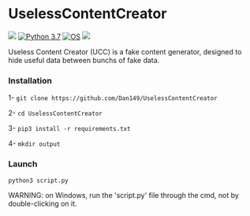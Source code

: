 # UselessContentCreator
<a href="https://github.com/Dan149/UselessContentCreator/blob/main/LICENSE"><img src="https://img.shields.io/badge/license-MIT-green.svg?label=License&style=flat" /></a>
[![Python 3.7](https://img.shields.io/badge/Python-3.7-blue.svg)](http://www.python.org/download/)
[![OS](https://img.shields.io/badge/Tested%20on-Linux%20|%20Windows%20|%20Android%20Termux-purple.svg)](https://www.linux.com/what-is-linux/)
<a href="https://twitter.com/daniel_fkv"><img src="https://img.shields.io/twitter/follow/daniel_fkv?label=Follow&style=social" /></a>

Useless Content Creator (UCC) is a fake content generator, designed to hide useful data between bunchs of fake data.

### Installation
1- `git clone https://github.com/Dan149/UselessContentCreator`

2- `cd UselessContentCreator`

3- `pip3 install -r requirements.txt`

4- `mkdir output`

### Launch

 `python3 script.py`

WARNING: on Windows, run the 'script.py' file through the cmd, not by double-clicking on it.
